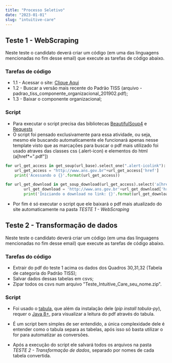 ```yaml
---
title: "Processo Seletivo"
date: "2023-01-01"
slug: "intuitive-care"
---
```


## __Teste 1 - WebScraping__

Neste teste o candidato deverá criar um código (em uma das linguagens mencionadas no fim desse email) que execute as tarefas de código abaixo.  

### __Tarefas de código__

- 1.1 - Acessar o site: [Clique Aqui](http://www.ans.gov.br/prestadores/tiss-troca-de-informacao-de-saude-suplementar)
- 1.2 - Buscar a versão mais recente do Padrão TISS (arquivo - padrao_tiss_componente_organizacional_201902.pdf);
- 1.3 - Baixar o componente organizacional;

### __Script__

- Para executar o script precisa das bibliotecas [BeautifulSoup4](https://pypi.org/project/beautifulsoup4/) e [Requests](https://pypi.org/project/requests/)
- O script foi pensado exclusivamente para essa atividade, ou seja, mesmo ele buscando automaticamente ele funcionará apenas nesse template visto que as marcações para buscar o pdf mais utilizado foi usado atraves das classes css (.alert-icon) e elementos do html (a[href*=".pdf"])

```python
for url_get_access in get_soup(url_base).select_one(".alert-icolink"):
    url_get_access = "http://www.ans.gov.br"+url_get_access['href']
    print('Acessando o {}'.format(url_get_access))

for url_get_download in get_soup_download(url_get_access).select('a[href*=".pdf"]'):
        url_get_download = 'http://www.ans.gov.br'+url_get_download['href']
        print('Iniciando o download no link: {}'.format(url_get_download))
```

- Por fim é só executar o script que ele baixará o pdf mais atualizado do site automaticamente na pasta *TESTE 1 - WebScraping*

## __Teste 2 - Transformação de dados__

Neste teste o candidato deverá criar um código (em uma das linguagens mencionadas no fim desse email) que execute as tarefas de código abaixo.

### __Tarefas do código__

- Extrair do pdf do teste 1 acima os dados dos Quadros 30,31,32 (Tabela de categoria do Padrão TISS);
- Salvar dados dessas tabelas em csvs;
- Zipar todos os csvs num arquivo "Teste_Intuitive_Care_seu_nome.zip".

### __Script__

- Foi usado o [tabula](https://pypi.org/project/tabula-py/), que além da instalação dele (*pip install tabula-py*), requer o [Java 8+](https://www.java.com/pt-BR/download/ie_manual.jsp?locale=pt_BR), para visualizar a leitura do pdf através do tabula.

- É um script bem simples de ser entendido, a única complexidade dele é entender como o tabula separa as tabelas, após isso só basta utilizar o for para automatizar as conversões.

- Após a execução do script ele salvará todos os arquivos na pasta *TESTE 2 - Transformação de dados*, separado por nomes de cada tabela convertida.